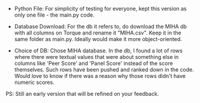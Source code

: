 - Python File: For simplicity of testing for everyone, kept this version as only one file - the main.py code. 

- Database Download: For the db it refers to, do download the MIHA db with all columns on Torque and rename it "MIHA.csv". Keep it in the same folder as main.py. Ideally would make it more object-oriented.

- Choice of DB: Chose MIHA database. In the db, I found a lot of rows where there were textual values that were about something else in columns like 'Peer Score' and 'Panel Score' instead of the score themselves. Such rows have been pushed and ranked down in the code. Would love to know if there was a reason why those rows didn't have numeric scores. 

PS: Still an early version that will be refined on your feedback. 


